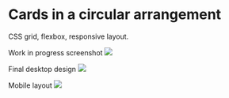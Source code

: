 # Cards in a circular arrangement

CSS grid, flexbox, responsive layout.

Work in progress screenshot
<img src="wip.png">

Final desktop design
<img src="final.png">

Mobile layout
<img src="mobile.png">
